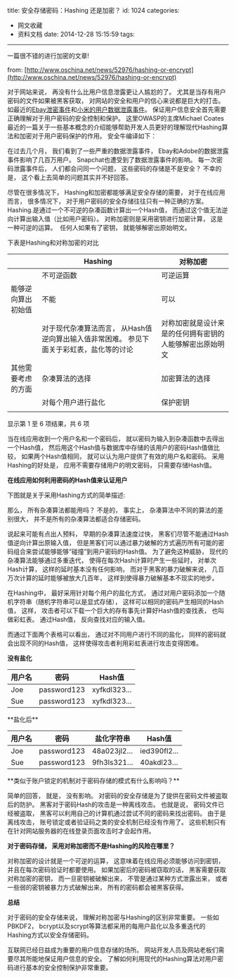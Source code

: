 title: 安全存储密码：Hashing 还是加密？
id: 1024
categories:
  - 网文收藏
  - 资料文档
date: 2014-12-28 15:15:59
tags:
---

一篇很不错的进行加密的文章!

from: [http://www.oschina.net/news/52976/hashing-or-encrypt](http://www.oschina.net/news/52976/hashing-or-encrypt)

对于网站来说， 再没有什么比用户信息泄露更让人尴尬的了。 尤其是当存有用户密码的文件如果被黑客获取， 对网站的安全和用户的信心来说都是巨大的打击。 如最近的[Ebay泄密事件](http://www.aqniu.com/threat-alert/2986.html)和[小米的用户数据泄露事件](http://www.aqniu.com/threat-alert/2858.html)。 保证用户信息安全首先需要正确理解对于用户密码的安全控制和保护。 这里OWASP的主席Michael Coates最近的一篇关于一些基本概念的介绍能够帮助开发人员更好的理解现代Hashing算法和加密对于用户密码保护的作用。 安全牛编译如下：

在过去几个月， 我们看到了一些严重的数据泄露事件， Ebay和Adobe的数据泄露事件影响了几百万用户。 Snapchat也遭受到了数据泄露事件的影响。 每一次密码泄露事件后， 人们都会问同一个问题， 这些密码的存储是不是安全？ 不幸的是， 这个看上去简单的问题其实并不好回答。

尽管在很多情况下， Hashing和加密都能够满足安全存储的需要， 对于在线应用而言， 很多情况下， 对于用户密码的安全存储往往只有一种正确的方案。 Hashing.是通过一个不可逆的杂凑函数计算出一个Hash值， 而通过这个值无法逆向计算出输入值（比如用户密码）。 对称加密则是采用密钥进行加密计算， 这是一种可逆的运算。  任何人如果有了密钥， 就能够解密出原始明文。

下表是Hashing和对称加密的对比
<table id="tablepress-1">
<thead>
<tr role="row">
<th role="columnheader" rowspan="1" colspan="1"></th>
<th role="columnheader" rowspan="1" colspan="1">Hashing</th>
<th role="columnheader" rowspan="1" colspan="1">对称加密</th>
</tr>
</thead>
<tbody role="alert">
<tr>
<td></td>
<td>不可逆函数</td>
<td>可逆运算</td>
</tr>
<tr>
<td>能够逆向算出初始值</td>
<td>不能</td>
<td>可以</td>
</tr>
<tr>
<td></td>
<td>对于现代杂凑算法而言， 从Hash值逆向算出输入值非常困难。 参见下面关于彩虹表，盐化等的讨论</td>
<td>对称加密就是设计来是的任何拥有密钥的人能够解密出原始明文</td>
</tr>
<tr>
<td>其他需要考虑的方面</td>
<td>杂凑算法的选择</td>
<td>加密算法的选择</td>
</tr>
<tr>
<td></td>
<td>对每个用户进行盐化</td>
<td>保护密钥</td>
</tr>
<tr>
<td></td>
<td></td>
<td></td>
</tr>
</tbody>
</table>
显示第 1 至 6 项结果，共 6 项

当在线应用收到一个用户名和一个密码后， 就以密码为输入到杂凑函数中去得出一个Hash值， 然后用这个Hash值与数据库中存储的该用户的密码Hash值做比较， 如果两个Hash值相同， 就可以认为用户提供了有效的用户名和密码。 采用Hashing的好处是， 应用不需要存储用户的明文密码， 只需要存储Hash值。

**在线应用如何利用密码的Hash值来认证用户**

下图就是关于采用Hashing方式的简单描述:

那么， 所有杂凑算法都能用吗？ 不是的， 事实上， 杂凑算法中不同的算法的差别很大， 并不是所有的杂凑算法都适合存储密码。

说起来可能有点出人预料， 早期的杂凑算法速度过快， 黑客们尽管不能通过Hash值逆向计算出原输入值， 但是黑客们可以通过暴力破解的方式遍历所有可能的密码组合来尝试能够能够“碰撞”到用户密码的Hash值。 为了避免这种威胁， 现代的杂凑算法能够通过多重迭代， 使得在每次Hash计算时产生一些延时， 对单次Hash计算， 这样的延时基本没有任何影响， 而对于黑客的暴力破解来说， 几百万次计算的延时能够被放大几百年， 这样到使得暴力破解基本不现实的地步。

在Hashing中， 最好采用针对每个用户的盐化方式， 通过对用户密码添加一个随机字符串（随机字符串可以是显式存储）， 这样可以相同的密码产生相同的Hash值， 这样， 攻击者可以下载一个巨大的存有事先计算好Hash值的查找表， 也叫做彩虹表。 通过Hash值， 反向查找对应的输入值。

而通过下面两个表格可以看出， 通过对不同用户进行不同的盐化， 同样的密码就会出现不同的Hash值， 这样使得攻击者利用彩虹表进行攻击变得困难。

**没有盐化**
<table id="tablepress-2">
<thead>
<tr>
<th>用户名</th>
<th>密码</th>
<th>Hash值</th>
</tr>
</thead>
<tbody>
<tr>
<td>Joe</td>
<td>password123</td>
<td>xyfkdl323...</td>
</tr>
<tr>
<td>Sue</td>
<td>password123</td>
<td>xyfkdl323...</td>
</tr>
</tbody>
</table>
**盐化后**
<table id="tablepress-3">
<thead>
<tr>
<th>用户名</th>
<th>密码</th>
<th>盐化字符串</th>
<th>Hash值</th>
</tr>
</thead>
<tbody>
<tr>
<td>Joe</td>
<td>password123</td>
<td>48a023jl2…</td>
<td>ied390fl2...</td>
</tr>
<tr>
<td>Sue</td>
<td>password123</td>
<td>9fh3ls321…</td>
<td>40akdl23…</td>
</tr>
</tbody>
</table>
**类似于账户锁定的机制对于密码存储的模式有什么影响吗？**

简单的回答， 就是， 没有影响。 对密码的安全存储是为了提供在密码文件被盗取后的防护。 黑客对于密码Hash的攻击是一种离线攻击。 也就是说， 密码文件已经被盗取， 黑客可以利用自己的计算机通过尝试不同的密码来找出密码。 由于是离线攻击， 账号锁定或者验证码之类的安全机制已经没有作用了。 这些机制只有在针对网站服务器的在线登录页面攻击时才会起作用。

**对于密码存储， 采用对称加密而不是Hashing的风险在哪里？**

对称加密的设计就是一个可逆的运算， 这意味着在线应用必须能够访问到密钥， 并且在每次密码验证时都要使用。 如果加密后的密码被窃取的话， 黑客需要获取对称加密的密钥， 而一旦密钥被破解出来， 不管是通过某种方式泄露出来， 或者一些弱的密钥被暴力方式破解出来， 所有的密码都会被黑客获得。

**总结**

对于密码的安全存储来说， 理解对称加密与Hashing的区别非常重要。 一些如PBKDF2， bcrypt以及scrypt等算法都采用的每用户盐化以及多重迭代的Hashing方式以安全存储密码。

互联网已经日益成为重要的用户信息存储的场所。 网站开发人员及网站老板们需要尽其所能地保证用户信息的安全。 了解如何利用现代的Hashing算法对用户密码进行基本的安全控制保护非常重要。